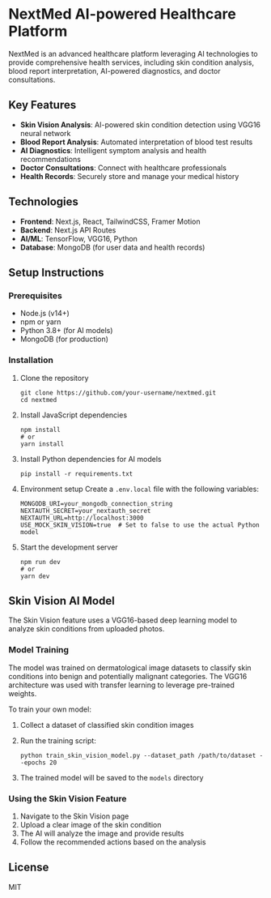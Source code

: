 # NextMed AI-powered Healthcare Platform

NextMed is an advanced healthcare platform leveraging AI technologies to provide comprehensive health services, including skin condition analysis, blood report interpretation, AI-powered diagnostics, and doctor consultations.

## Key Features

- **Skin Vision Analysis**: AI-powered skin condition detection using VGG16 neural network
- **Blood Report Analysis**: Automated interpretation of blood test results
- **AI Diagnostics**: Intelligent symptom analysis and health recommendations
- **Doctor Consultations**: Connect with healthcare professionals
- **Health Records**: Securely store and manage your medical history

## Technologies

- **Frontend**: Next.js, React, TailwindCSS, Framer Motion
- **Backend**: Next.js API Routes
- **AI/ML**: TensorFlow, VGG16, Python
- **Database**: MongoDB (for user data and health records)

## Setup Instructions

### Prerequisites

- Node.js (v14+)
- npm or yarn
- Python 3.8+ (for AI models)
- MongoDB (for production)

### Installation

1. Clone the repository
   ```
   git clone https://github.com/your-username/nextmed.git
   cd nextmed
   ```

2. Install JavaScript dependencies
   ```
   npm install
   # or
   yarn install
   ```

3. Install Python dependencies for AI models
   ```
   pip install -r requirements.txt
   ```

4. Environment setup
   Create a `.env.local` file with the following variables:
   ```
   MONGODB_URI=your_mongodb_connection_string
   NEXTAUTH_SECRET=your_nextauth_secret
   NEXTAUTH_URL=http://localhost:3000
   USE_MOCK_SKIN_VISION=true  # Set to false to use the actual Python model
   ```

5. Start the development server
   ```
   npm run dev
   # or
   yarn dev
   ```

## Skin Vision AI Model

The Skin Vision feature uses a VGG16-based deep learning model to analyze skin conditions from uploaded photos.

### Model Training

The model was trained on dermatological image datasets to classify skin conditions into benign and potentially malignant categories. The VGG16 architecture was used with transfer learning to leverage pre-trained weights.

To train your own model:

1. Collect a dataset of classified skin condition images
2. Run the training script:
   ```
   python train_skin_vision_model.py --dataset_path /path/to/dataset --epochs 20
   ```

3. The trained model will be saved to the `models` directory

### Using the Skin Vision Feature

1. Navigate to the Skin Vision page
2. Upload a clear image of the skin condition
3. The AI will analyze the image and provide results
4. Follow the recommended actions based on the analysis

## License

MIT 
